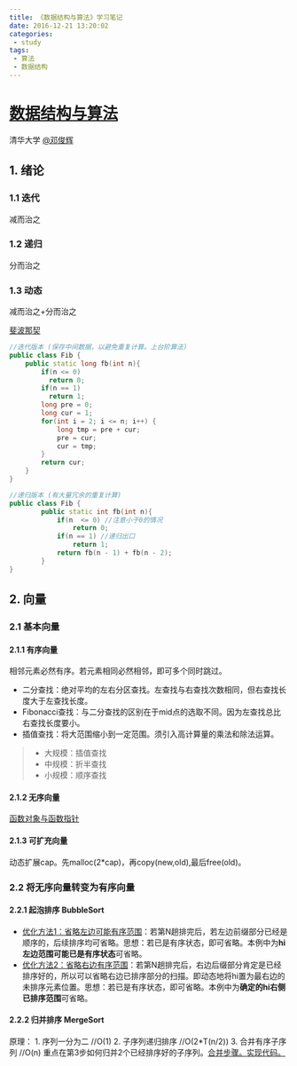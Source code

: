 ```yaml
---
title: 《数据结构与算法》学习笔记
date: 2016-12-21 13:20:02
categories:
 - study
tags:
 - 算法
 - 数据结构
---
```

# [数据结构与算法](https://www.xuetangx.com/courses/TsinghuaX/30240184_2015X/2015_T1/)

清华大学 [@邓俊辉](https://www.xuetangx.com/courses/search?query=%E9%82%93%E4%BF%8A%E8%BE%89)

## 1. 绪论
### 1.1 迭代
减而治之
### 1.2 递归
分而治之
### 1.3 动态
减而治之+分而治之

[斐波那契](https://www.zybuluo.com/chyoo1991/note/167685)
```c++
//迭代版本 (保存中间数据，以避免重复计算。上台阶算法)
public class Fib {
    public static long fb(int n){
        if(n <= 0)
          return 0;
        if(n == 1)
          return 1;
        long pre = 0;
        long cur = 1;
        for(int i = 2; i <= n; i++) {
            long tmp = pre + cur;
            pre = cur;
            cur = tmp;
        }
        return cur;
    } 
}

//递归版本 (有大量冗余的重复计算)
public class Fib {
        public static int fb(int n){
            if(n  <= 0) //注意小于0的情况
                return 0;
            if(n == 1) //递归出口
                return 1;
            return fb(n - 1) + fb(n - 2);
        }
}
```

## 2. 向量
### 2.1 基本向量
#### 2.1.1 有序向量 
相邻元素必然有序。若元素相同必然相邻，即可多个同时跳过。
+ 二分查找：绝对平均的左右分区查找。左查找与右查找次数相同，但右查找长度大于左查找长度。
+ Fibonacci查找：与二分查找的区别在于mid点的选取不同。因为左查找总比右查找长度要小。
+ 插值查找：将大范围缩小到一定范围。须引入高计算量的乘法和除法运算。
> * 大规模：插值查找
> * 中规模：折半查找
> * 小规模：顺序查找
    
#### 2.1.2 无序向量
[函数对象与函数指针](http://www.cnblogs.com/ly4cn/archive/2007/07/21/826885.html)
    
#### 2.1.3 可扩充向量
动态扩展cap。先malloc(2*cap)，再copy(new,old),最后free(old)。

### 2.2 将无序向量转变为有序向量
#### 2.2.1 起泡排序 BubbleSort
+ [优化方法1：省略左边可能有序范围](https://www.xuetangx.com/courses/TsinghuaX/30240184_2015X/2015_T1/courseware/706d387daf2d4495aeb7fea3246a82ce/6c80a282db3248e38a707dc7b4db9cbf/)：若第N趟排完后，若左边前缀部分已经是顺序的，后续排序均可省略。思想：若已是有序状态，即可省略。本例中为**hi左边范围可能已是有序状态**可省略。
+ [优化方法2：省略右边有序范围](https://www.xuetangx.com/courses/TsinghuaX/30240184_2015X/2015_T1/courseware/706d387daf2d4495aeb7fea3246a82ce/6c80a282db3248e38a707dc7b4db9cbf/)：若第N趟排完后，右边后缀部分肯定是已经排序好的，所以可以省略右边已排序部分的扫描。即动态地将hi置为最右边的未排序元素位置。思想：若已是有序状态，即可省略。本例中为**确定的hi右侧已排序范围**可省略。

#### 2.2.2 归并排序 MergeSort
原理：
    1. 序列一分为二 //O(1)
    2. 子序列递归排序 //O(2*T(n/2))
    3. 合并有序子序列 //O(n)
重点在第3步如何归并2个已经排序好的子序列。[合并步骤。](https://www.xuetangx.com/courses/TsinghuaX/30240184_2015X/2015_T1/courseware/706d387daf2d4495aeb7fea3246a82ce/2c649da951724376bc495067fafd21cb/)[实现代码。](https://www.xuetangx.com/courses/TsinghuaX/30240184_2015X/2015_T1/courseware/706d387daf2d4495aeb7fea3246a82ce/2c649da951724376bc495067fafd21cb/)



